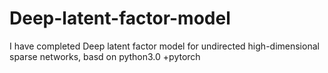 # Deep-latent-factor-model
I have completed Deep latent factor model for undirected high-dimensional sparse networks, basd on python3.0 +pytorch
